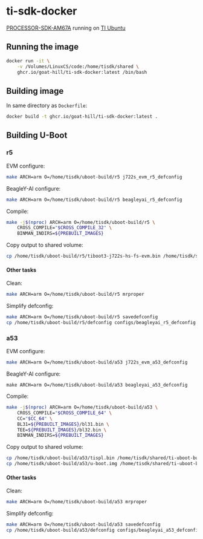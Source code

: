 # ti-sdk-docker

[PROCESSOR-SDK-AM67A](https://www.ti.com/tool/PROCESSOR-SDK-AM67A) running on [TI Ubuntu](https://github.com/TexasInstruments/ti-docker-images)

## Running the image

```sh
docker run -it \
    -v /Volumes/LinuxCS/code:/home/tisdk/shared \
    ghcr.io/goat-hill/ti-sdk-docker:latest /bin/bash
```

## Building image

In same directory as `Dockerfile`:

```sh
docker build -t ghcr.io/goat-hill/ti-sdk-docker:latest .
```

## Building U-Boot

### r5

EVM configure:

```sh
make ARCH=arm O=/home/tisdk/uboot-build/r5 j722s_evm_r5_defconfig
```

BeagleY-AI configure:

```sh
make ARCH=arm O=/home/tisdk/uboot-build/r5 beagleyai_r5_defconfig
```

Compile:

```sh
make -j$(nproc) ARCH=arm O=/home/tisdk/uboot-build/r5 \
    CROSS_COMPILE="$CROSS_COMPILE_32" \
    BINMAN_INDIRS=${PREBUILT_IMAGES}
```

Copy output to shared volume:

```sh
cp /home/tisdk/uboot-build/r5/tiboot3-j722s-hs-fs-evm.bin /home/tisdk/shared/ti-uboot-build/tiboot3.bin
```

#### Other tasks

Clean:

```sh
make ARCH=arm O=/home/tisdk/uboot-build/r5 mrproper
```

Simplify defconfig:

```sh
make ARCH=arm O=/home/tisdk/uboot-build/r5 savedefconfig
cp /home/tisdk/uboot-build/r5/defconfig configs/beagleyai_r5_defconfig
```

### a53

EVM configure:

```sh
make ARCH=arm O=/home/tisdk/uboot-build/a53 j722s_evm_a53_defconfig
```

BeagleY-AI configure:

```
make ARCH=arm O=/home/tisdk/uboot-build/a53 beagleyai_a53_defconfig
```

Compile:

```sh
make -j$(nproc) ARCH=arm O=/home/tisdk/uboot-build/a53 \
    CROSS_COMPILE="$CROSS_COMPILE_64" \
    CC="$CC_64" \
    BL31=${PREBUILT_IMAGES}/bl31.bin \
    TEE=${PREBUILT_IMAGES}/bl32.bin \
    BINMAN_INDIRS=${PREBUILT_IMAGES}
```

Copy output to shared volume:

```sh
cp /home/tisdk/uboot-build/a53/tispl.bin /home/tisdk/shared/ti-uboot-build/
cp /home/tisdk/uboot-build/a53/u-boot.img /home/tisdk/shared/ti-uboot-build/
```

#### Other tasks

Clean:

```sh
make ARCH=arm O=/home/tisdk/uboot-build/a53 mrproper
```

Simplify defconfig:

```sh
make ARCH=arm O=/home/tisdk/uboot-build/a53 savedefconfig
cp /home/tisdk/uboot-build/a53/defconfig configs/beagleyai_a53_defconfig
```
